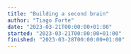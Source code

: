 ```yaml
---
title: "Building a second brain"
author: "Tiago Forte"
date: "2023-03-21T00:00:00+01:00"
started: "2023-03-21T00:00:00+01:00"
finished: "2023-03-28T00:00:00+01:00"
---
```

